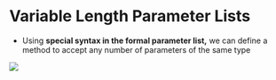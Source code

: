 # Variable Length Parameter Lists

- Using **special syntax in the formal parameter list,** we can define a method to accept any number of parameters of the same type

![](https://tva1.sinaimg.cn/large/0081Kckwly1glga8uohpfj30o00a2adm.jpg)
